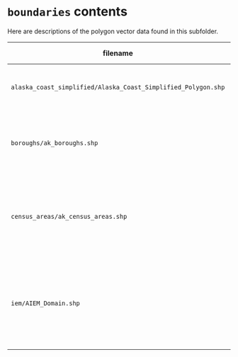 # `boundaries` contents

Here are descriptions of the polygon vector data found in this subfolder.

| filename | description | source | feature count |
|---|---|---|---|
| `alaska_coast_simplified/Alaska_Coast_Simplified_Polygon.shp` | Coastline for the state of Alaska at a scale of 1:63,360 | [State of Alaska Geoportal](https://gis.data.alaska.gov/datasets/alaska-simplified-coast/explore) | 177 |
| `boroughs/ak_boroughs.shp` | Outlines Alaska borough administrative units. Fetched August 2022. | [State of Alaska Geoportal](https://gis.data.alaska.gov/datasets/DCCED::alaska-borough-and-census-area-boundaries/about#) | 19 |
| `census_areas/ak_census_areas.shp` | Outlines of the Alaska census areas that compose the Unorganized Borough. Fetched August 2022. | [State of Alaska Geoportal](https://gis.data.alaska.gov/datasets/DCCED::alaska-borough-and-census-area-boundaries/about#) | 11 |
| `iem/AIEM_Domain.shp` | Outline of the domain for the IEM project. Spans Alaska, the Yukon, and parts of northern British Columbia. | [USGS ScienceBase Entry](https://www.sciencebase.gov/catalog/item/5a3009a1e4b08e6a89d57bc6) | 1 |
